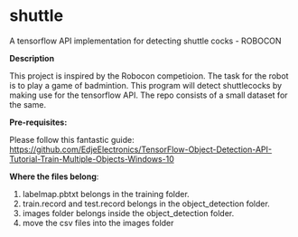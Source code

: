 # shuttle
A tensorflow API implementation for detecting shuttle cocks - ROBOCON

**Description**
  
  This project is inspired by the Robocon competioion. The task for the robot is to play a game of badmintion. This program will detect shuttlecocks by making use for the tensorflow API. The repo consists of a small dataset for the same.
  
**Pre-requisites:** 

  Please follow this fantastic guide: https://github.com/EdjeElectronics/TensorFlow-Object-Detection-API-Tutorial-Train-Multiple-Objects-Windows-10
  
**Where the files belong**:

  1. labelmap.pbtxt belongs in the training folder.
  2. train.record and test.record belongs in the object_detection folder.
  3. images folder belongs inside the object_detection folder.
  4. move the csv files into the images folder
  
